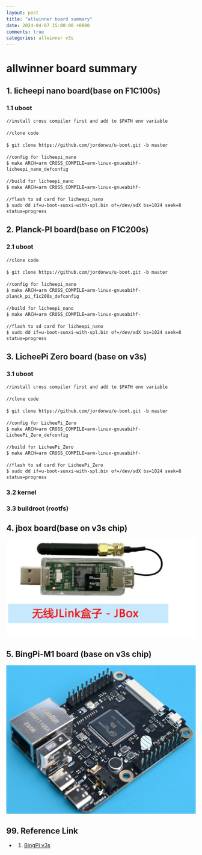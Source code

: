 ```yaml
---
layout: post
title: "allwinner board summary"
date: 2024-04-07 15:00:00 +0800
comments: true
categories: allwinner v3s
---
```


# allwinner board summary

## 1. licheepi nano board(base on F1C100s)
### 1.1 uboot
```
//install cross compiler first and add to $PATH env variable

//clone code

$ git clone https://github.com/jordonwu/u-boot.git -b master

//config for licheepi_nano
$ make ARCH=arm CROSS_COMPILE=arm-linux-gnueabihf- licheepi_nano_defconfig

//build for licheepi_nano
$ make ARCH=arm CROSS_COMPILE=arm-linux-gnueabihf-

//flash to sd card for licheepi_nano
$ sudo dd if=u-boot-sunxi-with-spl.bin of=/dev/sdX bs=1024 seek=8 status=progress

```

## 2. Planck-PI board(base on F1C200s)
### 2.1 uboot
```
//clone code

$ git clone https://github.com/jordonwu/u-boot.git -b master

//config for licheepi_nano
$ make ARCH=arm CROSS_COMPILE=arm-linux-gnueabihf- planck_pi_f1c200s_defconfig

//build for licheepi_nano
$ make ARCH=arm CROSS_COMPILE=arm-linux-gnueabihf-

//flash to sd card for licheepi_nano
$ sudo dd if=u-boot-sunxi-with-spl.bin of=/dev/sdX bs=1024 seek=8 status=progress

```

## 3. LicheePi Zero board (base on v3s)
### 3.1 uboot
```
//install cross compiler first and add to $PATH env variable

//clone code

$ git clone https://github.com/jordonwu/u-boot.git -b master

//config for LicheePi_Zero
$ make ARCH=arm CROSS_COMPILE=arm-linux-gnueabihf- LicheePi_Zero_defconfig

//build for LicheePi_Zero
$ make ARCH=arm CROSS_COMPILE=arm-linux-gnueabihf-

//flash to sd card for LicheePi_Zero
$ sudo dd if=u-boot-sunxi-with-spl.bin of=/dev/sdX bs=1024 seek=8 status=progress

```

### 3.2 kernel

### 3.3 buildroot (rootfs)


## 4. jbox board(base on v3s chip)
![JBox Board](/static/img/2024-04-07-allwinner-board-summary/jbox/jbox.png)


## 5. BingPi-M1 board (base on v3s chip)
![BingPi-M1 Board](/static/img/2024-04-07-allwinner-board-summary/bingpi-m1/bingpi-m1.png)



## 99. Reference Link
* 1) [BingPi v3s](https://liefyuan.blog.csdn.net/article/details/127263769?spm=1001.2014.3001.5502)
